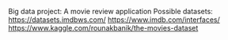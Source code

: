 Big data project: A movie review application
Possible datasets:
https://datasets.imdbws.com/ 
https://www.imdb.com/interfaces/
https://www.kaggle.com/rounakbanik/the-movies-dataset
